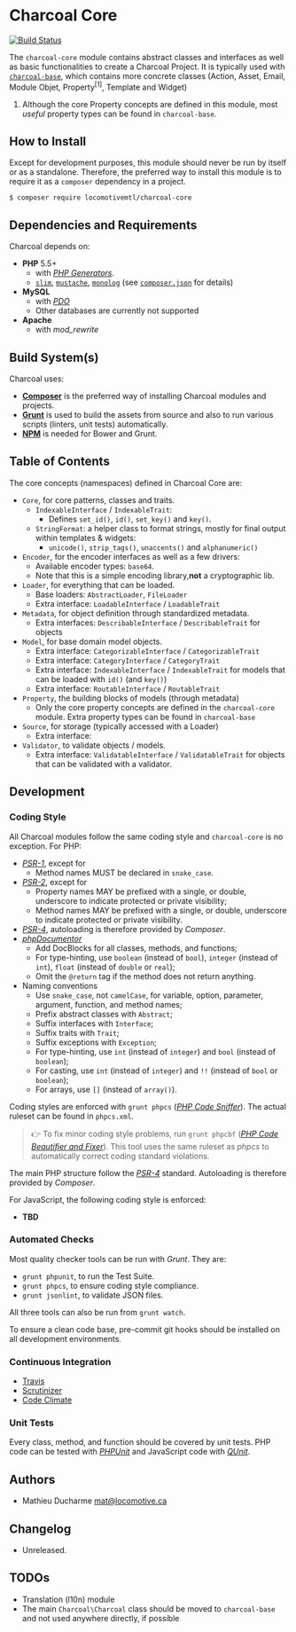 Charcoal Core
=============

[![Build Status](https://travis-ci.org/locomotivemtl/charcoal-core.svg?branch=master)](https://travis-ci.org/locomotivemtl/charcoal-core)


The `charcoal-core` module contains abstract classes and interfaces as well as basic functionalities to create a Charcoal Project.
It is typically used with [`charcoal-base`](https://github.com/locomotivemtl/charcoal-base), which contains more concrete classes (Action, Asset, Email, Module Objet, Property<sup>\[1\]</sup>, Template and Widget)

1. Although the core Property concepts are defined in this module, most _useful_ property types can be found in `charcoal-base`.

## How to Install

Except for development purposes, this module should never be run by itself or as a standalone. Therefore, the preferred way to install this module is to require it as a `composer` dependency in a project.

```shell
$ composer require locomotivemtl/charcoal-core
```

## Dependencies and Requirements

Charcoal depends on:

- **PHP** 5.5+
	- with [_PHP Generators_](http://php.net/generators).
	- [`slim`](http://www.slimframework.com/), [`mustache`](https://github.com/bobthecow/mustache.php), [`monolog`](https://github.com/Seldaek/monologm/) (see [`composer.json`](composer.json) for details)
- **MySQL**
	- with [_PDO_](http://php.net/pdo)
	- Other databases are currently not supported
- **Apache**
	- with _mod_rewrite_

## Build System(s)

Charcoal uses:

- [**Composer**](http://getcomposer.org/) is the preferred way of installing Charcoal modules and projects.
- [**Grunt**](http://gruntjs.com/) is used to build the assets from source and also to run various scripts (linters, unit tests) automatically.
- [**NPM**](https://npmjs.com/) is needed for Bower and Grunt.

## Table of Contents

The core concepts (namespaces) defined in Charcoal Core are:

- `Core`, for core patterns, classes and traits.
	- `IndexableInterface` / `IndexableTrait`:
		-  Defines `set_id()`, `id()`, `set_key()` and `key()`.
	- `StringFormat`: a helper class to format strings, mostly for final output within templates & widgets:
		- `unicode()`, `strip_tags()`, `unaccents()` and `alphanumeric()`
- `Encoder`, for the encoder interfaces as well as a few drivers:
	- Available encoder types: `base64`.
	- Note that this is a simple encoding library,**not** a cryptographic lib.
- `Loader`, for everything that can be loaded.
	- Base loaders: `AbstractLoader`, `FileLoader`
	- Extra interface: `LoadableInterface` / `LoadableTrait`
- `Metadata`, for object definition through standardized metadata.
	- Extra interfaces: `DescribableInterface` / `DescribableTrait` for objects
- `Model`, for base domain model objects.
	- Extra interface: `CategorizableInterface` / `CategorizableTrait`
	- Extra interface: `CategoryInterface` / `CategoryTrait`
	- Extra interface: `IndexableInterface` / `IndexableTrait` for models that can be loaded with `id()` (and `key()`)
	- Extra interface: `RoutableInterface` / `RoutableTrait`
- `Property`, the building blocks of models (through metadata)
	- Only the core property concepts are defined in the `charcoal-core` module. Extra property types can be found in `charcoal-base`
- `Source`, for storage (typically accessed with a Loader)
	- Extra interface:
- `Validator`, to validate objects / models.
	- Extra interface: `ValidatableInterface` / `ValidatableTrait` for objects that can be validated with a validator.

## Development

### Coding Style

All Charcoal modules follow the same coding style and `charcoal-core` is no exception. For PHP:

- [_PSR-1_](https://github.com/php-fig/fig-standards/blob/master/accepted/PSR-1-basic-coding-standard.md), except for
	- Method names MUST be declared in `snake_case`.
- [_PSR-2_](https://github.com/php-fig/fig-standards/blob/master/accepted/PSR-2-coding-style-guide.md), except for
	- Property names MAY be prefixed with a single, or double, underscore to indicate protected or private visibility;
	- Method names MAY be prefixed with a single, or double, underscore to indicate protected or private visibility.
- [_PSR-4_](https://github.com/php-fig/fig-standards/blob/master/accepted/PSR-4-autoloader.md), autoloading is therefore provided by _Composer_.
- [_phpDocumentor_](http://phpdoc.org/)
	- Add DocBlocks for all classes, methods, and functions;
	- For type-hinting, use `boolean` (instead of `bool`), `integer` (instead of `int`), `float` (instead of `double` or `real`);
	- Omit the `@return` tag if the method does not return anything.
- Naming conventions
	- Use `snake_case`, not `camelCase`, for variable, option, parameter, argument, function, and method names;
	- Prefix abstract classes with `Abstract`;
	- Suffix interfaces with `Interface`;
	- Suffix traits with `Trait`;
	- Suffix exceptions with `Exception`;
	- For type-hinting, use `int` (instead of `integer`) and `bool` (instead of `boolean`);
	- For casting, use `int` (instead of `integer`) and `!!` (instead of `bool` or `boolean`);
	- For arrays, use `[]` (instead of `array()`).

Coding styles are  enforced with `grunt phpcs` ([_PHP Code Sniffer_](https://github.com/squizlabs/PHP_CodeSniffer)). The actual ruleset can be found in `phpcs.xml`.

> 👉 To fix minor coding style problems, run `grunt phpcbf` ([_PHP Code Beautifier and Fixer_](https://github.com/squizlabs/PHP_CodeSniffer)). This tool uses the same ruleset as *phpcs* to automatically correct coding standard violations.

The main PHP structure follow the [_PSR-4_](https://github.com/php-fig/fig-standards/blob/master/accepted/PSR-4-autoloader.md) standard. Autoloading is therefore provided by _Composer_.

For JavaScript, the following coding style is enforced:

- **TBD**

### Automated Checks

Most quality checker tools can be run with _Grunt_. They are:

- `grunt phpunit`, to run the Test Suite.
- `grunt phpcs`, to ensure coding style compliance.
- `grunt jsonlint`, to validate JSON files.

All three tools can also be run from `grunt watch`.

To ensure a clean code base, pre-commit git hooks should be installed on all development environments.

### Continuous Integration

- [Travis](https://travis-ci.org/)
- [Scrutinizer](https://scrutinizer-ci.com/)
- [Code Climate](https://codeclimate.com/)

### Unit Tests

Every class, method, and function should be covered by unit tests. PHP code can be tested with [_PHPUnit_](https://phpunit.de/) and JavaScript code with [_QUnit_](https://qunitjs.com/).

## Authors

- Mathieu Ducharme <mat@locomotive.ca>

## Changelog

- Unreleased.

## TODOs

- Translation (l10n) module
- The main `Charcoal\Charcoal` class should be moved to `charcoal-base` and not used anywhere directly, if possible
